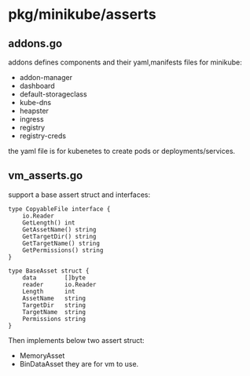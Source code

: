 # pkg/minikube/asserts

## addons.go
addons defines components and their yaml,manifests files for minikube:
- addon-manager
- dashboard
- default-storageclass
- kube-dns
- heapster
- ingress
- registry
- registry-creds

the yaml file is for kubenetes to create pods or deployments/services.

## vm_asserts.go
support a base assert struct and interfaces:
```golang
type CopyableFile interface {
	io.Reader
	GetLength() int
	GetAssetName() string
	GetTargetDir() string
	GetTargetName() string
	GetPermissions() string
}

type BaseAsset struct {
	data        []byte
	reader      io.Reader
	Length      int
	AssetName   string
	TargetDir   string
	TargetName  string
	Permissions string
}
```
Then implements below two assert struct:
- MemoryAsset
- BinDataAsset
they are for vm to use.
